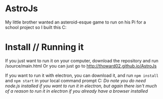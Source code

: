 # AstroJs
My little brother wanted an asteroid-esque game to run on his Pi for a school project so I built this C:

# Install // Running it 

If you just want to run it on your computer, download the repository and run /source/main.html
Or you can just go to http://thoward02.github.io/AstroJs

If you want to run it with electron, you can download it, and run `npm install` and `npm start` in your local command prompt C:
*Do note you do need node.js installed if you want to run it in electron, but again there isn't much of a reason to run it in electron if you already have a browser installed*
